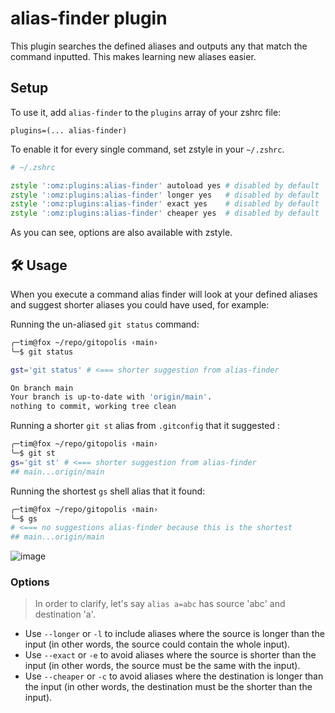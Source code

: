 # alias-finder plugin

This plugin searches the defined aliases and outputs any that match the command
inputted. This makes learning new aliases easier.

## Setup

To use it, add `alias-finder` to the `plugins` array of your zshrc file:

```
plugins=(... alias-finder)
```

To enable it for every single command, set zstyle in your `~/.zshrc`.

```zsh
# ~/.zshrc

zstyle ':omz:plugins:alias-finder' autoload yes # disabled by default
zstyle ':omz:plugins:alias-finder' longer yes   # disabled by default
zstyle ':omz:plugins:alias-finder' exact yes    # disabled by default
zstyle ':omz:plugins:alias-finder' cheaper yes  # disabled by default
```

As you can see, options are also available with zstyle.

## 🛠️ Usage

When you execute a command alias finder will look at your defined aliases and
suggest shorter aliases you could have used, for example:

Running the un-aliased `git status` command:

```sh
╭─tim@fox ~/repo/gitopolis ‹main›
╰─$ git status

gst='git status' # <=== shorter suggestion from alias-finder

On branch main
Your branch is up-to-date with 'origin/main'.
nothing to commit, working tree clean
```

Running a shorter `git st` alias from `.gitconfig` that it suggested :

```sh
╭─tim@fox ~/repo/gitopolis ‹main›
╰─$ git st
gs='git st' # <=== shorter suggestion from alias-finder
## main...origin/main
```

Running the shortest `gs` shell alias that it found:

```sh
╭─tim@fox ~/repo/gitopolis ‹main›
╰─$ gs
# <=== no suggestions alias-finder because this is the shortest
## main...origin/main
```

![image](https://github.com/ohmyzsh/ohmyzsh/assets/19378/39642750-fb10-4f1a-b7f9-f36789eeb01b)

### Options

> In order to clarify, let's say `alias a=abc` has source 'abc' and destination
> 'a'.

-   Use `--longer` or `-l` to include aliases where the source is longer than
    the input (in other words, the source could contain the whole input).
-   Use `--exact` or `-e` to avoid aliases where the source is shorter than the
    input (in other words, the source must be the same with the input).
-   Use `--cheaper` or `-c` to avoid aliases where the destination is longer
    than the input (in other words, the destination must be the shorter than the
    input).
